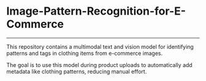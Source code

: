 # Image-Pattern-Recognition-for-E-Commerce
---

This repository contains a multimodal text and vision model for identifying patterns and tags in clothing items from e-commerce images.

The goal is to use this model during product uploads to automatically add metadata like clothing patterns, reducing manual effort.
